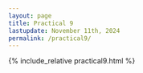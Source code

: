 ```yaml
---
layout: page
title: Practical 9
lastupdate: November 11th, 2024
permalink: /practical9/
---
```


{% include_relative practical9.html %}
